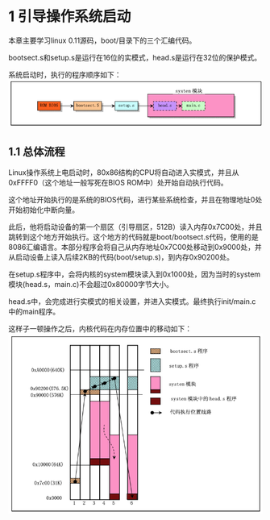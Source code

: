 # 1 引导操作系统启动

本章主要学习linux 0.11源码，boot/目录下的三个汇编代码。

bootsect.s和setup.s是运行在16位的实模式，head.s是运行在32位的保护模式。

系统启动时，执行的程序顺序如下：
![img1-1](img/1-1.jpg)

## 1.1 总体流程

Linux操作系统上电启动时，80x86结构的CPU将自动进入实模式，并且从0xFFFF0（这个地址一般写死在BIOS ROM中）处开始自动执行代码。

这个地址开始执行的是系统的BIOS代码，进行某些系统检查，并且在物理地址0处开始初始化中断向量。

此后，他将启动设备的第一个扇区（引导扇区，512B）读入内存0x7C00处，并且跳转到这个地方开始执行。这个地方的代码就是boot/bootsect.s代码，使用的是8086汇编语言。本部分程序会将自己从内存地址0x7C00处移动到0x9000处，并从启动设备上读入后续2KB的代码(boot/setup.s)，到内存0x90200处。

在setup.s程序中，会将内核的system模块读入到0x1000处，因为当时的system模块(head.s，main.c)不会超过0x80000字节大小。

head.s中，会完成进行实模式的相关设置，并进入实模式。最终执行init/main.c中的main程序。

这样子一顿操作之后，内核代码在内存位置中的移动如下：
![img/1-2](img/1-2.jpg)

